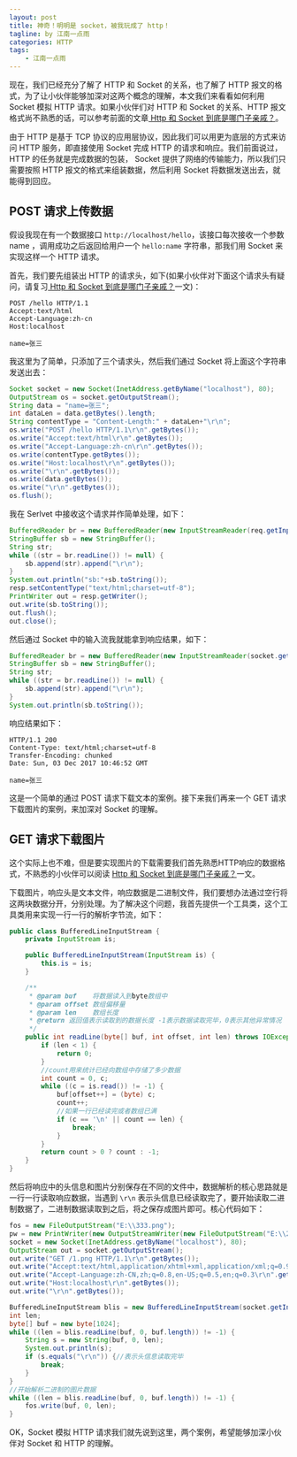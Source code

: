 ```yaml
---
layout: post  
title: 神奇！明明是 socket，被我玩成了 http！
tagline: by 江南一点雨
categories: HTTP
tags: 
    - 江南一点雨
---
```


现在，我们已经充分了解了 HTTP 和 Socket 的关系，也了解了 HTTP 报文的格式，为了让小伙伴能够加深对这两个概念的理解，本文我们来看看如何利用 Socket 模拟 HTTP 请求。如果小伙伴们对 HTTP 和 Socket 的关系、HTTP 报文格式尚不熟悉的话，可以参考前面的文章[ Http 和 Socket 到底是哪门子亲戚？](https://mp.weixin.qq.com/s/r1WlVG8cwaN3vXzoTU8bgQ)。    

<!--more-->

由于 HTTP 是基于 TCP 协议的应用层协议，因此我们可以用更为底层的方式来访问 HTTP 服务，即直接使用 Socket 完成 HTTP 的请求和响应。我们前面说过，HTTP 的任务就是完成数据的包装， Socket 提供了网络的传输能力，所以我们只需要按照 HTTP 报文的格式来组装数据，然后利用 Socket 将数据发送出去，就能得到回应。  

## POST 请求上传数据

假设我现在有一个数据接口 `http://localhost/hello`，该接口每次接收一个参数 name ，调用成功之后返回给用户一个 `hello:name` 字符串，那我们用 Socket 来实现这样一个 HTTP 请求。  

首先，我们要先组装出 HTTP 的请求头，如下(如果小伙伴对下面这个请求头有疑问，请复习[ Http 和 Socket 到底是哪门子亲戚？](https://mp.weixin.qq.com/s/r1WlVG8cwaN3vXzoTU8bgQ)一文)：  

```
POST /hello HTTP/1.1
Accept:text/html
Accept-Language:zh-cn
Host:localhost

name=张三
```

我这里为了简单，只添加了三个请求头，然后我们通过 Socket 将上面这个字符串发送出去：

```java
Socket socket = new Socket(InetAddress.getByName("localhost"), 80);
OutputStream os = socket.getOutputStream();
String data = "name=张三";
int dataLen = data.getBytes().length;
String contentType = "Content-Length:" + dataLen+"\r\n";
os.write("POST /hello HTTP/1.1\r\n".getBytes());
os.write("Accept:text/html\r\n".getBytes());
os.write("Accept-Language:zh-cn\r\n".getBytes());
os.write(contentType.getBytes());
os.write("Host:localhost\r\n".getBytes());
os.write("\r\n".getBytes());
os.write(data.getBytes());
os.write("\r\n".getBytes());
os.flush();
```

我在 Serlvet 中接收这个请求并作简单处理，如下：  

```java
BufferedReader br = new BufferedReader(new InputStreamReader(req.getInputStream(),"UTF-8"));
StringBuffer sb = new StringBuffer();
String str;
while ((str = br.readLine()) != null) {
    sb.append(str).append("\r\n");
}
System.out.println("sb:"+sb.toString());
resp.setContentType("text/html;charset=utf-8");
PrintWriter out = resp.getWriter();
out.write(sb.toString());
out.flush();
out.close();
```  

然后通过 Socket 中的输入流我就能拿到响应结果，如下：  

```java
BufferedReader br = new BufferedReader(new InputStreamReader(socket.getInputStream()));
StringBuffer sb = new StringBuffer();
String str;
while ((str = br.readLine()) != null) {
    sb.append(str).append("\r\n");
}
System.out.println(sb.toString());
```  

响应结果如下：  

```
HTTP/1.1 200 
Content-Type: text/html;charset=utf-8
Transfer-Encoding: chunked
Date: Sun, 03 Dec 2017 10:46:52 GMT

name=张三
```

这是一个简单的通过 POST 请求下载文本的案例。接下来我们再来一个 GET 请求下载图片的案例，来加深对 Socket 的理解。  

## GET 请求下载图片

这个实际上也不难，但是要实现图片的下载需要我们首先熟悉HTTP响应的数据格式，不熟悉的小伙伴可以阅读 [ Http 和 Socket 到底是哪门子亲戚？](https://mp.weixin.qq.com/s/r1WlVG8cwaN3vXzoTU8bgQ)一文。　　

下载图片，响应头是文本文件，响应数据是二进制文件，我们要想办法通过空行将这两块数据分开，分别处理。为了解决这个问题，我首先提供一个工具类，这个工具类用来实现一行一行的解析字节流，如下：　　

```java
public class BufferedLineInputStream {
    private InputStream is;

    public BufferedLineInputStream(InputStream is) {
        this.is = is;
    }

    /**
     * @param buf    将数据读入到byte数组中
     * @param offset 数组偏移量
     * @param len    数组长度
     * @return 返回值表示读取到的数据长度 -1表示数据读取完毕，0表示其他异常情况
     */
    public int readLine(byte[] buf, int offset, int len) throws IOException {
        if (len < 1) {
            return 0;
        }
        //count用来统计已经向数组中存储了多少数据
        int count = 0, c;
        while ((c = is.read()) != -1) {
            buf[offset++] = (byte) c;
            count++;
            //如果一行已经读完或者数组已满
            if (c == '\n' || count == len) {
                break;
            }
        }
        return count > 0 ? count : -1;
    }
}
```   

然后将响应中的头信息和图片分别保存在不同的文件中，数据解析的核心思路就是一行一行读取响应数据，当遇到 `\r\n` 表示头信息已经读取完了，要开始读取二进制数据了，二进制数据读取到之后，将之保存成图片即可。核心代码如下：  

```java
fos = new FileOutputStream("E:\\333.png");
pw = new PrintWriter(new OutputStreamWriter(new FileOutputStream("E:\\222.txt")));
socket = new Socket(InetAddress.getByName("localhost"), 80);
OutputStream out = socket.getOutputStream();
out.write("GET /1.png HTTP/1.1\r\n".getBytes());
out.write("Accept:text/html,application/xhtml+xml,application/xml;q=0.9,*/*;q=0.8\r\n".getBytes());
out.write("Accept-Language:zh-CN,zh;q=0.8,en-US;q=0.5,en;q=0.3\r\n".getBytes());
out.write("Host:localhost\r\n".getBytes());
out.write("\r\n".getBytes());

BufferedLineInputStream blis = new BufferedLineInputStream(socket.getInputStream());
int len;
byte[] buf = new byte[1024];
while ((len = blis.readLine(buf, 0, buf.length)) != -1) {
    String s = new String(buf, 0, len);
    System.out.println(s);
    if (s.equals("\r\n")) {//表示头信息读取完毕
        break;
    }
}
//开始解析二进制的图片数据
while ((len = blis.readLine(buf, 0, buf.length)) != -1) {
    fos.write(buf, 0, len);
}
```  

OK，Socket 模拟 HTTP 请求我们就先说到这里，两个案例，希望能够加深小伙伴对 Socket 和 HTTP 的理解。